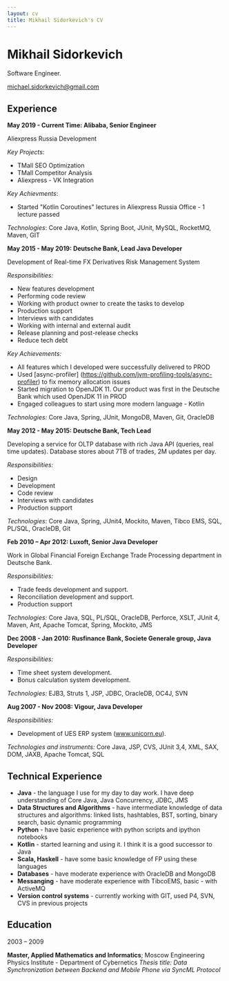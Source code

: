 ```yaml
---
layout: cv
title: Mikhail Sidorkevich's CV
---
```

# Mikhail Sidorkevich
Software Engineer.

<div id="webaddress">
<a href="michael.sidorkevich@gmail.com">michael.sidorkevich@gmail.com</a>
</div>


## Experience

**May 2019 - Current Time: Alibaba, Senior Engineer**

Aliexpress Russia Development

*Key Projects*:
- TMall SEO Optimization
- TMall Competitor Analysis
- Aliexpress - VK Integration

*Key Achievments*:
- Started "Kotlin Coroutines" lectures in Aliexpress Russia Office - 1 lecture passed

*Technologies*:
Core Java, Kotlin, Spring Boot, JUnit, MySQL, RocketMQ, Maven, GIT

**May 2015 - May 2019: Deutsche Bank, Lead Java Developer**

Development of Real-time FX Derivatives Risk Management System

*Responsibilities:*
- New features development
- Performing code review
- Working with product owner to create the tasks to develop
- Production support
- Interviews with candidates
- Working with internal and external audit
- Release planning and post-release checks
- Reduce tech debt

*Key Achievements:*
- All features which I developed were successfully delivered to PROD
- Used [async-profiler] (https://github.com/jvm-profiling-tools/async-profiler) to fix memory allocation issues
- Started migration to OpenJDK 11. Our product was first in the Deutsche Bank which used OpenJDK 11 in PROD
- Engaged colleagues to start using more modern language - Kotlin

*Technologies:*
Core Java, Spring, JUnit, MongoDB, Maven, Git, OracleDB

**May 2012 - May 2015: Deutsche Bank, Tech Lead**

Developing a service for OLTP database with rich Java API (queries, real time updates). Database stores about 7TB of trades, 2M updates per day.

*Responsibilities:*
- Design
- Development
- Code review
- Interviews with candidates
- Production support

*Technologies:*
Core Java, Spring, JUnit4, Mockito, Maven, Tibco EMS, SQL, PL/SQL, OracleDB, Git

**Feb 2010 – Apr 2012: Luxoft, Senior Java Developer**

Work in Global Financial Foreign Exchange Trade Processing department in Deutsche Bank.

*Responsibilities:*
- Trade feeds development and support.
- Reconciliation development and support.
- Production support

*Technologies:*
Core Java, SQL, PL/SQL, OracleDB, Perforce, XSLT, JUnit 4, Maven, Ant, Apache Tomcat, Spring, Mockito, JMS

**Dec 2008 - Jan 2010: Rusfinance Bank, Societe Generale group, Java Developer**

*Responsibilities:*
- Time sheet system development. 
- Bonus calculation system development.

*Technologies:*
EJB3, Struts 1, JSP, JDBC, OracleDB, OC4J, SVN

**Aug 2007 - Nov 2008: Vigour, Java Developer**

*Responsibilities:*
- Development of UES ERP system (www.unicorn.eu).

*Technologies and instruments:*
Core Java, JSP, CVS, JUnit 3,4, XML, SAX, DOM, JAXB, Apache Tomcat, SQL

## Technical Experience

- **Java** - the language I use for my day to day work. I have deep understanding of Core Java, Java Concurrency, JDBC, JMS
- **Data Structures and Algorithms** - have intermediate knowledge of data structures and algorithms: linked lists, hashtables, BST, sorting, binary search, basic dynamic programming
- **Python** - have basic experience with python scripts and ipython notebooks
- **Kotlin** - started learning and using it. I think it is a good successor to Java
- **Scala, Haskell** - have some basic knowledge of FP using these languages
- **Databases** - have moderate experience with OracleDB and MongoDB
- **Messanging** - have moderate experience with TibcoEMS, basic - with ActiveMQ
- **Version control systems** - currently working with GIT, used P4, SVN, CVS in previous projects

## Education

2003 – 2009

**Master, Applied Mathematics and Informatics**; Moscow Engineering Physics Institute - Department of Cybernetics
*Thesis title: Data Synchronization between Backend and Mobile Phone via SyncML Protocol*

<!-- ### Footer

Last updated: Mar 2019 -->
